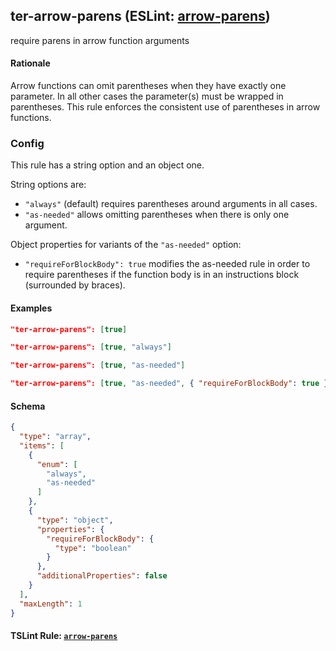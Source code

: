<!-- Start:AutoDoc:: Modify `src/readme/rules.ts` and run `gulp readme` to update block -->
## ter-arrow-parens (ESLint: [arrow-parens](http://eslint.org/docs/rules/arrow-parens))

require parens in arrow function arguments

#### Rationale

Arrow functions can omit parentheses when they have exactly one parameter. In all other cases
the parameter(s) must be wrapped in parentheses. This rule enforces the consistent use of
parentheses in arrow functions.

### Config

This rule has a string option and an object one.

String options are:

- `"always"` (default) requires parentheses around arguments in all cases.
- `"as-needed"` allows omitting parentheses when there is only one argument.

Object properties for variants of the `"as-needed"` option:

- `"requireForBlockBody": true` modifies the as-needed rule in order to require
  parentheses if the function body is in an instructions block (surrounded by braces).

#### Examples

```json
"ter-arrow-parens": [true]
```

```json
"ter-arrow-parens": [true, "always"]
```

```json
"ter-arrow-parens": [true, "as-needed"]
```

```json
"ter-arrow-parens": [true, "as-needed", { "requireForBlockBody": true }]
```
#### Schema

```json
{
  "type": "array",
  "items": [
    {
      "enum": [
        "always",
        "as-needed"
      ]
    },
    {
      "type": "object",
      "properties": {
        "requireForBlockBody": {
          "type": "boolean"
        }
      },
      "additionalProperties": false
    }
  ],
  "maxLength": 1
}
```
<!-- End:AutoDoc -->

#### TSLint Rule: [`arrow-parens`]

[`arrow-parens`]: https://palantir.github.io/tslint/rules/arrow-parens/
